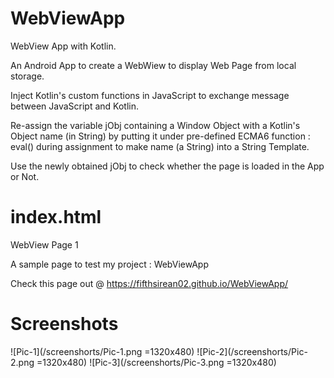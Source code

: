 # WebViewApp
WebView App with Kotlin.

An Android App to create a WebWiew to display Web Page from local storage.

Inject Kotlin's custom functions in JavaScript to exchange message between JavaScript and Kotlin.

Re-assign the variable jObj containing a Window Object with a Kotlin's Object name (in String) by putting it under pre-defined ECMA6 function : eval() during assignment to make name (a String) into a String Template.

Use the newly obtained jObj to check whether the page is loaded in the App or Not.


# index.html
WebView Page 1

A sample page to test my project : WebViewApp

Check this page out @ https://fifthsirean02.github.io/WebViewApp/

# Screenshots
![Pic-1](/screenshorts/Pic-1.png =1320x480)
![Pic-2](/screenshorts/Pic-2.png =1320x480)
![Pic-3](/screenshorts/Pic-3.png =1320x480)
